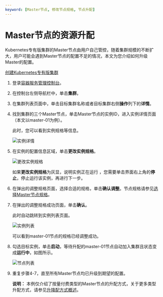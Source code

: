 ```yaml
---
keyword: [Master节点, 修改节点规格, 节点升配]
---
```


# Master节点的资源升配

Kubernetes专有版集群的Master节点由用户自己管控，随着集群规模的不断扩大，用户可能会遇到Master节点的配置不足的情况，本文为您介绍如何升级Master的配置。

[创建Kubernetes专有版集群](/cn.zh-CN/Kubernetes集群用户指南/集群/创建集群/创建Kubernetes专有版集群.md)

1.  登录[容器服务管理控制台](https://cs.console.aliyun.com)。

2.  在控制台左侧导航栏中，单击**集群**。

3.  在集群列表页面中，单击目标集群名称或者目标集群右侧**操作**列下的**详情**。

4.  找到集群的三个Master节点，单击Master节点的实例ID，进入实例详情页面（本文以master-01为例）。

    此时，您可以看到实例规格等信息。

    ![实例详情](https://static-aliyun-doc.oss-accelerate.aliyuncs.com/assets/img/zh-CN/5463659951/p50527.png)

5.  在实例的配置信息区域，单击**更改实例规格**。

    ![更改实例规格](https://static-aliyun-doc.oss-accelerate.aliyuncs.com/assets/img/zh-CN/5463659951/p50517.png)

    如果**更改实例规格**为灰显，说明实例正在运行 ，您需要单击界面右上角的**停止**，停止运行该实例，再进行下一步。

6.  在弹出的调整规格页面，选择合适的规格，单击**确认调整**。节点规格请参见[选择Master节点规格](/cn.zh-CN/最佳实践/集群/ECS选型.md)。

7.  在弹出的调整规格成功页面，单击**确认**。

    此时自动跳转到实例列表页面。

    ![实例列表](https://static-aliyun-doc.oss-accelerate.aliyuncs.com/assets/img/zh-CN/5463659951/p50514.png)

    可以看到master-01节点的规格已经调整成功。

8.  勾选目标实例，单击**启动**，等待升配的master-01节点自动加入集群且状态变成**运行中**，如图所示。

    ![节点列表](https://static-aliyun-doc.oss-accelerate.aliyuncs.com/assets/img/zh-CN/5463659951/p50530.png)

9.  重复步骤4-7，直至所有Master节点均已升级到期望的配置。

    **说明：** 本例仅介绍了按量付费类型的Master节点的升配方式，关于更多类型升配方式，请参见[升降配方式概述](/cn.zh-CN/实例/升降配实例/升降配方式概述.md)。


